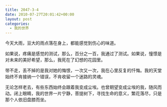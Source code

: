 ```yaml
---
title: 2047-3-4
date: 2010-07-27T20:01:42+00:00
layout: post
categories:
  - 我的世界
---
```


今天大雨，豆大的雨点落在身上，都能感觉到伤心的味道。</p>

如果说，疼痛是感觉的测试，那么，百分之一百，我通过了测试。如果说，憧憬是对未来的美好希望，那么，我死在了幻想的花园里。

带不走，丢不掉的是我对她的悔恨，一次又一次，我在心里反复的忏悔。我的天堂始终不肯接纳一个错误，不肯收留一个迷路的灵魂。

无论怎样老去，有些东西始终会跟着我变成尘埃。也曾期望变成尘埃的我，随风而动。闭上眼睛，我的世界一片宁静，菩提树下，寻找生命的意义，繁花落尽，只是那个人依旧盘膝而坐。
